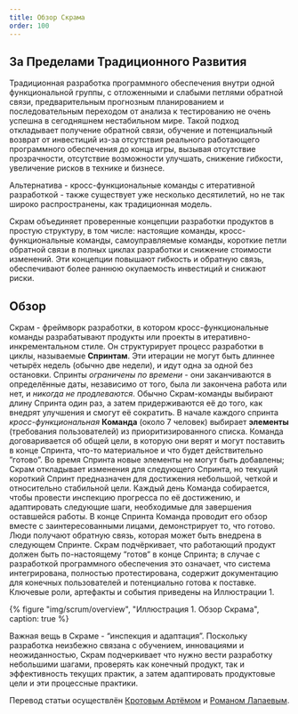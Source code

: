 ```yaml
---
title: Обзор Скрама
order: 100
---
```


## За Пределами Традиционного Развития

Традиционная разработка программного обеспечения внутри одной функциональной группы, с отложенными и слабыми петлями обратной связи, предварительным прогнозным планированием и последовательным переходом от анализа к тестированию не очень успешна в сегодняшнем нестабильном мире. Такой подход откладывает получение обратной связи, обучение и потенциальный возврат от инвестиций из-за отсутствия реального работающего программного обеспечения до конца игры, вызывая отсутствие прозрачности, отсутствие возможности улучшать, снижение гибкости, увеличение рисков в технике и бизнесе.

Альтернатива - кросс-функциональные команды с итеративной разработкой - также существует уже несколько десятилетий, но не так широко распространены, как традиционная модель.

Скрам объединяет проверенные концепции разработки продуктов в простую структуру, в том числе: настоящие команды, кросс-функциональные команды, самоуправляемые команды, короткие петли обратной связи в полных циклах разработки и снижение стоимости изменений. Эти концепции повышают гибкость и обратную связь, обеспечивают более раннюю окупаемость инвестиций и снижают риски.

## Обзор

Скрам - фреймворк разработки, в котором кросс-функциональные команды разрабатывают продукты или проекты в итеративно-инкрементальном стиле. Он структурирует процесс разработки в циклы, называемые **Спринтам**. Эти итерации не могут быть длиннее четырёх недель (обычно две недели), и идут одна за одной без остановки. Спринты *ограничены по времени* - они заканчиваются в определённые даты, независимо от того, была ли закончена работа или нет, и *никогда не продлеваются*. Обычно Скрам-команды выбирают длину Спринта один раз, а затем придерживаются её до того, как внедрят улучшения и смогут её сократить. В начале каждого спринта *кросс-функциональная* **Команда** (около 7 человек) выбирает **элементы** (требования пользователей) из приоритизированного списка. Команда договаривается об общей цели, в которую они верят и могут поставить в конце Спринта, что-то материальное и что будет действительно ”готово”. Во время Спринта новые элементы не могут быть добавлены; Скрам откладывает изменения для следующего Спринта, но текущий короткий Спринт предназначен для достижения небольшой, четкой и относительно стабильной цели. Каждый день Команда собирается, чтобы провести инспекцию прогресса по её достижению, и адаптировать следующие шаги, необходимые для завершения оставшейся работы. В конце Спринта Команда проводит его обзор вместе с заинтересованными лицами, демонстрирует то, что готово. Люди получают обратную связь, которая может быть внедрена в следующем Спринте. Скрам подчёркивает, что работающий продукт должен быть по-настоящему “готов“ в конце Спринта; в случае с разработкой программного обеспечения это означает, что система интегрирована, полностью протестирована, содержит документацию для конечных пользователей и потенциально готова к поставке. Ключевые роли, артефакты и события приведены на Иллюстрации 1.
 
<div>
  {% figure "img/scrum/overview", "Иллюстрация 1. Обзор Скрама", caption: true %}
</div>

Важная вещь в Скраме - “инспекция и адаптация”. Поскольку разработка неизбежно связана с обучением, инновациями и неожиданностью, Скрам подчеркивает что нужно вести разработку небольшими шагами, проверять как конечный продукт, так и эффективность текущих практик, а затем адаптировать продуктовые цели и эти процессные практики.

Перевод статьи осуществлён [Кротовым Артёмом](https://www.facebook.com/artem.v.krotov) и [Романом Лапаевым](https://www.linkedin.com/in/romanlapaev).